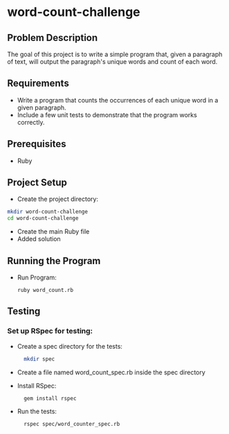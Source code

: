 # word-count-challenge

## Problem Description

The goal of this project is to write a simple program that, given a paragraph of text, will output the paragraph's unique words and count of each word.

## Requirements

- Write a program that counts the occurrences of each unique word in a given paragraph.
- Include a few unit tests to demonstrate that the program works correctly.

## Prerequisites

- Ruby

## Project Setup
- Create the project directory:
```bash
mkdir word-count-challenge
cd word-count-challenge
```

- Create the main Ruby file
- Added solution

## Running the Program

- Run Program:

   ``ruby word_count.rb``

## Testing

### Set up RSpec for testing:

- Create a spec directory for the tests:

  ```bash
    mkdir spec
  ```

- Create a file named word_count_spec.rb inside the spec directory

- Install RSpec:

    ```bash
      gem install rspec
     ```

- Run the tests:

    ```bash
      rspec spec/word_counter_spec.rb
    ```

